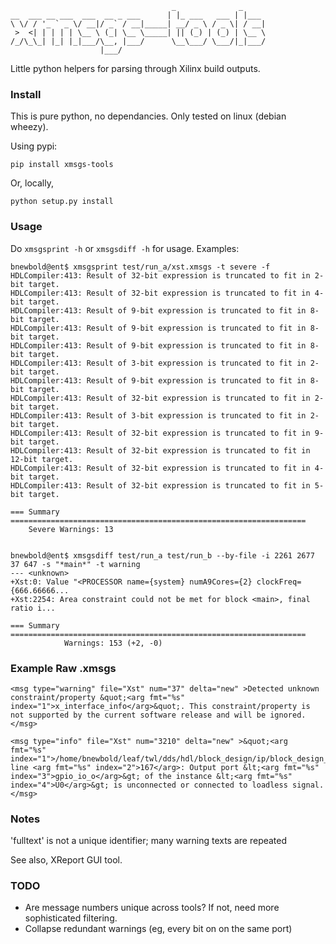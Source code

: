 
                                        _              _     
    __  ___ __ ___  ___  __ _ ___      | |_ ___   ___ | |___ 
    \ \/ / '_ ` _ \/ __|/ _` / __|_____| __/ _ \ / _ \| / __|
     >  <| | | | | \__ \ (_| \__ \_____| || (_) | (_) | \__ \
    /_/\_\_| |_| |_|___/\__, |___/      \__\___/ \___/|_|___/
                        |___/                                

Little python helpers for parsing through Xilinx build outputs.

### Install

This is pure python, no dependancies. Only tested on linux (debian wheezy).

Using pypi:

    pip install xmsgs-tools

Or, locally,

    python setup.py install

### Usage

Do ``xmsgsprint -h`` or ``xmsgsdiff -h`` for usage. Examples:

    bnewbold@ent$ xmsgsprint test/run_a/xst.xmsgs -t severe -f
    HDLCompiler:413: Result of 32-bit expression is truncated to fit in 2-bit target.
    HDLCompiler:413: Result of 32-bit expression is truncated to fit in 4-bit target.
    HDLCompiler:413: Result of 9-bit expression is truncated to fit in 8-bit target.
    HDLCompiler:413: Result of 9-bit expression is truncated to fit in 8-bit target.
    HDLCompiler:413: Result of 9-bit expression is truncated to fit in 8-bit target.
    HDLCompiler:413: Result of 3-bit expression is truncated to fit in 2-bit target.
    HDLCompiler:413: Result of 9-bit expression is truncated to fit in 8-bit target.
    HDLCompiler:413: Result of 32-bit expression is truncated to fit in 2-bit target.
    HDLCompiler:413: Result of 3-bit expression is truncated to fit in 2-bit target.
    HDLCompiler:413: Result of 32-bit expression is truncated to fit in 9-bit target.
    HDLCompiler:413: Result of 32-bit expression is truncated to fit in 12-bit target.
    HDLCompiler:413: Result of 32-bit expression is truncated to fit in 4-bit target.
    HDLCompiler:413: Result of 32-bit expression is truncated to fit in 5-bit target.

    === Summary ==================================================================
        Severe Warnings: 13


    bnewbold@ent$ xmsgsdiff test/run_a test/run_b --by-file -i 2261 2677 37 647 -s "*main*" -t warning
    --- <unknown>
    +Xst:0: Value "<PROCESSOR name={system} numA9Cores={2} clockFreq={666.66666...
    +Xst:2254: Area constraint could not be met for block <main>, final ratio i...

    === Summary ==================================================================
                Warnings: 153 (+2, -0)

### Example Raw .xmsgs

    <msg type="warning" file="Xst" num="37" delta="new" >Detected unknown constraint/property &quot;<arg fmt="%s" index="1">x_interface_info</arg>&quot;. This constraint/property is not supported by the current software release and will be ignored.
    </msg>

    <msg type="info" file="Xst" num="3210" delta="new" >&quot;<arg fmt="%s" index="1">/home/bnewbold/leaf/twl/dds/hdl/block_design/ip/block_design_axi_gpio_0_0/synth/block_design_axi_gpio_0_0.vhd</arg>&quot; line <arg fmt="%s" index="2">167</arg>: Output port &lt;<arg fmt="%s" index="3">gpio_io_o</arg>&gt; of the instance &lt;<arg fmt="%s" index="4">U0</arg>&gt; is unconnected or connected to loadless signal.
    </msg>

### Notes

'fulltext' is not a unique identifier; many warning texts are repeated

See also, XReport GUI tool.

### TODO

- Are message numbers unique across tools? If not, need more sophisticated filtering.
- Collapse redundant warnings (eg, every bit on on the same port)
